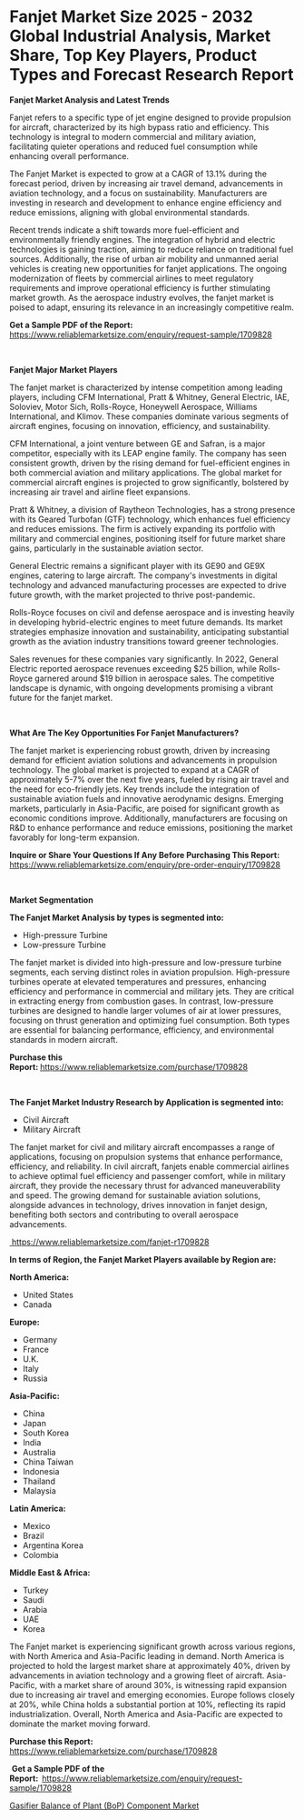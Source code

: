 <p><h1>Fanjet Market Size 2025 - 2032 Global Industrial Analysis, Market Share, Top Key Players, Product Types and Forecast Research Report</h1></p><p><strong>Fanjet Market Analysis and Latest Trends</strong></p>
<p><p>Fanjet refers to a specific type of jet engine designed to provide propulsion for aircraft, characterized by its high bypass ratio and efficiency. This technology is integral to modern commercial and military aviation, facilitating quieter operations and reduced fuel consumption while enhancing overall performance.</p><p>The Fanjet Market is expected to grow at a CAGR of 13.1% during the forecast period, driven by increasing air travel demand, advancements in aviation technology, and a focus on sustainability. Manufacturers are investing in research and development to enhance engine efficiency and reduce emissions, aligning with global environmental standards.</p><p>Recent trends indicate a shift towards more fuel-efficient and environmentally friendly engines. The integration of hybrid and electric technologies is gaining traction, aiming to reduce reliance on traditional fuel sources. Additionally, the rise of urban air mobility and unmanned aerial vehicles is creating new opportunities for fanjet applications. The ongoing modernization of fleets by commercial airlines to meet regulatory requirements and improve operational efficiency is further stimulating market growth. As the aerospace industry evolves, the fanjet market is poised to adapt, ensuring its relevance in an increasingly competitive realm.</p></p>
<p><strong>Get a Sample PDF of the Report:&nbsp;</strong> <a href="https://www.reliablemarketsize.com/enquiry/request-sample/1709828?utm_campaign=2015&utm_medium=2&utm_source=Github&utm_content=ia&utm_term=10012025&utm_id=fanjet">https://www.reliablemarketsize.com/enquiry/request-sample/1709828</a></p>
<p>&nbsp;</p>
<p><strong>Fanjet Major Market Players</strong></p>
<p><p>The fanjet market is characterized by intense competition among leading players, including CFM International, Pratt & Whitney, General Electric, IAE, Soloviev, Motor Sich, Rolls-Royce, Honeywell Aerospace, Williams International, and Klimov. These companies dominate various segments of aircraft engines, focusing on innovation, efficiency, and sustainability.</p><p>CFM International, a joint venture between GE and Safran, is a major competitor, especially with its LEAP engine family. The company has seen consistent growth, driven by the rising demand for fuel-efficient engines in both commercial aviation and military applications. The global market for commercial aircraft engines is projected to grow significantly, bolstered by increasing air travel and airline fleet expansions.</p><p>Pratt & Whitney, a division of Raytheon Technologies, has a strong presence with its Geared Turbofan (GTF) technology, which enhances fuel efficiency and reduces emissions. The firm is actively expanding its portfolio with military and commercial engines, positioning itself for future market share gains, particularly in the sustainable aviation sector.</p><p>General Electric remains a significant player with its GE90 and GE9X engines, catering to large aircraft. The company's investments in digital technology and advanced manufacturing processes are expected to drive future growth, with the market projected to thrive post-pandemic.</p><p>Rolls-Royce focuses on civil and defense aerospace and is investing heavily in developing hybrid-electric engines to meet future demands. Its market strategies emphasize innovation and sustainability, anticipating substantial growth as the aviation industry transitions toward greener technologies.</p><p>Sales revenues for these companies vary significantly. In 2022, General Electric reported aerospace revenues exceeding $25 billion, while Rolls-Royce garnered around $19 billion in aerospace sales. The competitive landscape is dynamic, with ongoing developments promising a vibrant future for the fanjet market.</p></p>
<p>&nbsp;</p>
<p><strong>What Are The Key Opportunities For Fanjet Manufacturers?</strong></p>
<p><p>The fanjet market is experiencing robust growth, driven by increasing demand for efficient aviation solutions and advancements in propulsion technology. The global market is projected to expand at a CAGR of approximately 5-7% over the next five years, fueled by rising air travel and the need for eco-friendly jets. Key trends include the integration of sustainable aviation fuels and innovative aerodynamic designs. Emerging markets, particularly in Asia-Pacific, are poised for significant growth as economic conditions improve. Additionally, manufacturers are focusing on R&D to enhance performance and reduce emissions, positioning the market favorably for long-term expansion.</p></p>
<p><strong>Inquire or Share Your Questions If Any Before Purchasing This Report:</strong> <a href="https://www.reliablemarketsize.com/enquiry/pre-order-enquiry/1709828?utm_campaign=2015&utm_medium=2&utm_source=Github&utm_content=ia&utm_term=10012025&utm_id=fanjet">https://www.reliablemarketsize.com/enquiry/pre-order-enquiry/1709828</a></p>
<p>&nbsp;</p>
<p><strong>Market Segmentation</strong></p>
<p><strong>The Fanjet Market Analysis by types is segmented into:</strong></p>
<p><ul><li>High-pressure Turbine</li><li>Low-pressure Turbine</li></ul></p>
<p><p>The fanjet market is divided into high-pressure and low-pressure turbine segments, each serving distinct roles in aviation propulsion. High-pressure turbines operate at elevated temperatures and pressures, enhancing efficiency and performance in commercial and military jets. They are critical in extracting energy from combustion gases. In contrast, low-pressure turbines are designed to handle larger volumes of air at lower pressures, focusing on thrust generation and optimizing fuel consumption. Both types are essential for balancing performance, efficiency, and environmental standards in modern aircraft.</p></p>
<p><strong>Purchase this Report:&nbsp;</strong><a href="https://www.reliablemarketsize.com/purchase/1709828?utm_campaign=2015&utm_medium=2&utm_source=Github&utm_content=ia&utm_term=10012025&utm_id=fanjet">https://www.reliablemarketsize.com/purchase/1709828</a></p>
<p>&nbsp;</p>
<p><strong>The Fanjet Market Industry Research by Application is segmented into:</strong></p>
<p><ul><li>Civil Aircraft</li><li>Military Aircraft</li></ul></p>
<p><p>The fanjet market for civil and military aircraft encompasses a range of applications, focusing on propulsion systems that enhance performance, efficiency, and reliability. In civil aircraft, fanjets enable commercial airlines to achieve optimal fuel efficiency and passenger comfort, while in military aircraft, they provide the necessary thrust for advanced maneuverability and speed. The growing demand for sustainable aviation solutions, alongside advances in technology, drives innovation in fanjet design, benefiting both sectors and contributing to overall aerospace advancements.</p></p>
<p><a href="https://www.reliablemarketsize.com/fanjet-r1709828?utm_campaign=2015&utm_medium=2&utm_source=Github&utm_content=ia&utm_term=10012025&utm_id=fanjet">&nbsp;https://www.reliablemarketsize.com/fanjet-r1709828</a></p>
<p><strong>In terms of Region, the Fanjet Market Players available by Region are:</strong></p>
<p>
    <p> <strong> North America: </strong>
        <ul>
            <li>United States</li>
            <li>Canada</li>
        </ul>
        </p> 
    <p> <strong> Europe: </strong>
        <ul>
            <li>Germany</li>
            <li>France</li>
            <li>U.K.</li>
            <li>Italy</li>
            <li>Russia</li>
        </ul>
        </p> 
    <p> <strong> Asia-Pacific: </strong>
        <ul>
            <li>China</li>
            <li>Japan</li>
            <li>South Korea</li>
            <li>India</li>
            <li>Australia</li>
            <li>China Taiwan</li>
            <li>Indonesia</li>
            <li>Thailand</li>
            <li>Malaysia</li>
        </ul>
        </p> 
    <p> <strong> Latin America: </strong>
        <ul>
            <li>Mexico</li>
            <li>Brazil</li>
            <li>Argentina Korea</li>
            <li>Colombia</li>
        </ul>
        </p> 
    <p> <strong> Middle East & Africa: </strong>
        <ul>
            <li>Turkey</li>
            <li>Saudi</li>
            <li>Arabia</li>
            <li>UAE</li>
            <li>Korea</li>
        </ul>
    </p>
    </p>
<p><p>The Fanjet market is experiencing significant growth across various regions, with North America and Asia-Pacific leading in demand. North America is projected to hold the largest market share at approximately 40%, driven by advancements in aviation technology and a growing fleet of aircraft. Asia-Pacific, with a market share of around 30%, is witnessing rapid expansion due to increasing air travel and emerging economies. Europe follows closely at 20%, while China holds a substantial portion at 10%, reflecting its rapid industrialization. Overall, North America and Asia-Pacific are expected to dominate the market moving forward.</p></p>
<p><strong>Purchase this Report: </strong><a href="https://www.reliablemarketsize.com/purchase/1709828?utm_campaign=2015&utm_medium=2&utm_source=Github&utm_content=ia&utm_term=10012025&utm_id=fanjet">https://www.reliablemarketsize.com/purchase/1709828</a></p>
<p>&nbsp;<strong>Get a Sample PDF of the Report:&nbsp;&nbsp;</strong><a href="https://www.reliablemarketsize.com/enquiry/request-sample/1709828?utm_campaign=2015&utm_medium=2&utm_source=Github&utm_content=ia&utm_term=10012025&utm_id=fanjet">https://www.reliablemarketsize.com/enquiry/request-sample/1709828</a></p>
<p><strong></strong></p>
<p><p><a href="https://github.com/santosh758595/Market-Research-Report-List-6/blob/main/gasifier-balance-of-plant-bop-component-market.md?utm_campaign=2015&utm_medium=2&utm_source=Github&utm_content=ia&utm_term=10012025&utm_id=fanjet">Gasifier Balance of Plant (BoP) Component Market</a></p></p>